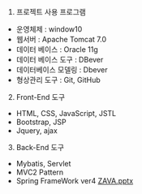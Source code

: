 1. 프로젝트 사용 프로그램
- 운영체제 : window10 
- 웹서버 : Apache Tomcat 7.0
- 데이터 베이스 : Oracle 11g 
- 데이터 베이스 도구 : DBever
- 데이터베이스 모델링 : Dbever 
- 형상관리 도구 : Git, GitHub
2. Front-End 도구
- HTML, CSS, JavaScript, JSTL
- Bootstrap, JSP
- Jquery, ajax
3. Back-End 도구
- Mybatis, Servlet
- MVC2 Pattern
- Spring FrameWork ver4
[ZAVA.pptx](https://github.com/zavaproject/ZAVA/files/7998821/ZAVA.pptx)
